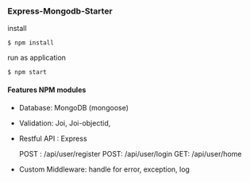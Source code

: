 ### Express-Mongodb-Starter

install

    $ npm install

run as application

    $ npm start

#### Features NPM modules

* Database: MongoDB (mongoose)

* Validation: Joi, Joi-objectid, 

* Restful API : Express

    POST : /api/user/register
    POST: /api/user/login
    GET: /api/user/home  

* Custom Middleware: handle for error, exception, log
